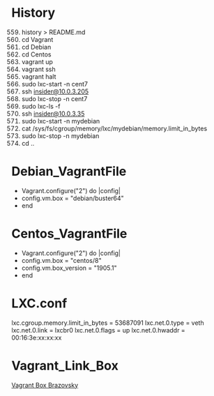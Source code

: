 # History

  559.  history > README.md
  560.  cd Vagrant
  561.  cd Debian
  566.  cd Centos
  567.  vagrant up
  568.  vagrant ssh
  569.  vagrant halt
  571.  sudo lxc-start -n cent7
  573.  ssh insider@10.0.3.205
  574.  sudo lxc-stop -n cent7
  577.  sudo lxc-ls -f
  578.  ssh insider@10.0.3.35
  580.  sudo lxc-start -n mydebian
  581.  cat /sys/fs/cgroup/memory/lxc/mydebian/memory.limit_in_bytes
  582.  sudo lxc-stop -n mydebian
  583.  cd ..

# Debian_VagrantFile

* Vagrant.configure("2") do |config|
* config.vm.box = "debian/buster64"
* end

# Centos_VagrantFile

* Vagrant.configure("2") do |config|
* config.vm.box = "centos/8"
* config.vm.box_version = "1905.1"
* end

# LXC.conf

lxc.cgroup.memory.limit_in_bytes = 53687091
lxc.net.0.type = veth
lxc.net.0.link = lxcbr0
lxc.net.0.flags = up
lxc.net.0.hwaddr = 00:16:3e:xx:xx:xx

# Vagrant_Link_Box

[Vagrant Box Brazovsky](https://app.vagrantup.com/brazovsky/)

